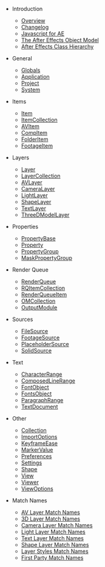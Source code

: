 - Introduction

	- [Overview](../introduction/overview)
	- [Changelog](../introduction/changelog)
	- [Javascript for AE](../introduction/javascript)
	- [The After Effects Object Model](../introduction/objectmodel)
	- [After Effects Class Hierarchy](../introduction/classhierarchy)

- General

	- [Globals](../general/globals)
	- [Application](../general/application)
	- [Project](../general/project)
	- [System](../general/system)

- Items

	- [Item](../items/item)
	- [ItemCollection](../items/itemcollection)
	- [AVItem](../items/avitem)
	- [CompItem](../items/compitem)
	- [FolderItem](../items/folderitem)
	- [FootageItem](../items/footageitem)

- Layers

	- [Layer](../layers/layer)
	- [LayerCollection](../layers/layercollection)
	- [AVLayer](../layers/avlayer)
	- [CameraLayer](../layers/cameralayer)
	- [LightLayer](../layers/lightlayer)
	- [ShapeLayer](../layers/shapelayer)
	- [TextLayer](../layers/textlayer)
	- [ThreeDModelLayer](../layers/threedmodellayer)

- Properties

	- [PropertyBase](../properties/propertybase)
	- [Property](../properties/property)
	- [PropertyGroup](../properties/propertygroup)
	- [MaskPropertyGroup](../properties/maskpropertygroup)

- Render Queue

	- [RenderQueue](../renderqueue/renderqueue)
	- [RQItemCollection](../renderqueue/rqitemcollection)
	- [RenderQueueItem](../renderqueue/renderqueueitem)
	- [OMCollection](../renderqueue/omcollection)
	- [OutputModule](../renderqueue/outputmodule)

- Sources

	- [FileSource](../sources/filesource)
	- [FootageSource](../sources/footagesource)
	- [PlaceholderSource](../sources/placeholdersource)
	- [SolidSource](../sources/solidsource)

- Text

	- [CharacterRange](../text/characterrange)
	- [ComposedLineRange](../text/composedlinerange)
	- [FontObject](../text/fontobject)
	- [FontsObject](../text/fontsobject)
	- [ParagraphRange](../text/paragraphrange)
	- [TextDocument](../text/textdocument)

- Other

	- [Collection](../other/collection)
	- [ImportOptions](../other/importoptions)
	- [KeyframeEase](../other/keyframeease)
	- [MarkerValue](../other/markervalue)
	- [Preferences](../other/preferences)
	- [Settings](../other/settings)
	- [Shape](../other/shape)
	- [View](../other/view)
	- [Viewer](../other/viewer)
	- [ViewOptions](../other/viewoptions)

- Match Names

	- [AV Layer Match Names](../matchnames/layer/avlayer)
	- [3D Layer Match Names](../matchnames/layer/3dlayer)
	- [Camera Layer Match Names](../matchnames/layer/cameralayer)
	- [Light Layer Match Names](../matchnames/layer/lightlayer)
	- [Text Layer Match Names](../matchnames/layer/textlayer)
	- [Shape Layer Match Names](../matchnames/layer/shapelayer)
	- [Layer Styles Match Names](../matchnames/layer/layerstyles)
	- [First Party Match Names](../matchnames/effects/firstparty)
